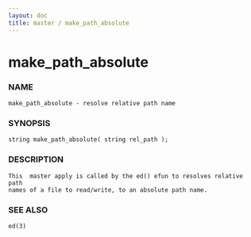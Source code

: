 ```yaml
---
layout: doc
title: master / make_path_absolute
---
```

# make_path_absolute

### NAME

    make_path_absolute - resolve relative path name

### SYNOPSIS

    string make_path_absolute( string rel_path );

### DESCRIPTION

    This  master apply is called by the ed() efun to resolves relative path
    names of a file to read/write, to an absolute path name.

### SEE ALSO

    ed(3)

